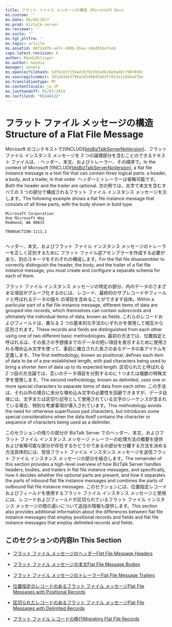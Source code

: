```yaml
---
title: フラット ファイル メッセージの構造 |Microsoft Docs
ms.custom: ''
ms.date: 06/08/2017
ms.prod: biztalk-server
ms.reviewer: ''
ms.suite: ''
ms.tgt_pltfrm: ''
ms.topic: article
ms.assetid: 00f2adf6-a47c-498b-b5ae-c6bd55bafceb
caps.latest.revision: 6
author: MandiOhlinger
ms.author: mandia
manager: anneta
ms.openlocfilehash: 5dfb2e5f159ad3b792393ad828e0addc7907030c
ms.sourcegitcommit: 381e83d43796a345488d54b3f7413e11d56ad7be
ms.translationtype: MT
ms.contentlocale: ja-JP
ms.lasthandoff: 05/07/2019
ms.locfileid: "65244122"
---
```

# <a name="structure-of-a-flat-file-message"></a><span data-ttu-id="86c0a-102">フラット ファイル メッセージの構造</span><span class="sxs-lookup"><span data-stu-id="86c0a-102">Structure of a Flat File Message</span></span>
<span data-ttu-id="86c0a-103">Microsoft のコンテキストで[!INCLUDE[btsBizTalkServerNoVersion](../includes/btsbiztalkservernoversion-md.md)]、フラット ファイル インスタンス メッセージを 3 つの論理部分を含むことのできるテキスト ファイルは、: ヘッダー、本文、およびトレーラー、その順序で。</span><span class="sxs-lookup"><span data-stu-id="86c0a-103">In the context of Microsoft [!INCLUDE[btsBizTalkServerNoVersion](../includes/btsbiztalkservernoversion-md.md)], a flat file instance message is a text file that can contain three logical parts: a header, a body, and a trailer, in that order.</span></span> <span data-ttu-id="86c0a-104">ヘッダーとトレーラーは省略可能です。</span><span class="sxs-lookup"><span data-stu-id="86c0a-104">Both the header and the trailer are optional.</span></span> <span data-ttu-id="86c0a-105">次の例では、太字で本文を含むすべての 3 つの部分で構成されるフラット ファイル インスタンス メッセージを示します。</span><span class="sxs-lookup"><span data-stu-id="86c0a-105">The following example shows a flat file instance message that consists of all three parts, with the body shown in bold type.</span></span>  
  
```  
Microsoft Corporation  
One Microsoft Way  
Redmond, WA 98033  
  
TRANSACTION-1111,1  
  
```  
  
 <span data-ttu-id="86c0a-106">ヘッダー、本文、およびフラット ファイル インスタンス メッセージのトレーラーを正しく区別するために フラット ファイル逆アセンブラーを作成する必要があり、別のスキーマをそれぞれの構成します。</span><span class="sxs-lookup"><span data-stu-id="86c0a-106">For the flat file disassembler to correctly distinguish the header, the body, and the trailer of a flat file instance message, you must create and configure a separate schema for each of them.</span></span>  
  
 <span data-ttu-id="86c0a-107">フラット ファイル インスタンス メッセージの特定の部分、内のデータのさまざまな項目がグループ化するのには、レコード、最終的のサブレコードやフィールドと呼ばれるデータの個々 の項目を含めることができます自体。</span><span class="sxs-lookup"><span data-stu-id="86c0a-107">Within a particular part of a flat file instance message, different items of data are grouped into records, which themselves can contain subrecords and ultimately the individual items of data, known as fields.</span></span> <span data-ttu-id="86c0a-108">これらのレコードおよびフィールドは、異なる 2 つの基本的な手法のいずれかを使用して相互から区別されます。</span><span class="sxs-lookup"><span data-stu-id="86c0a-108">These records and fields are distinguished from each other using one of two different basic methodologies.</span></span> <span data-ttu-id="86c0a-109">最初の方法では、位置指定と呼ばれるは、その長さの予想値までのデータの短い項目を表示するために使用される埋め込み文字を使って、事前に確立された長さのあるデータの各アイテムを定義します。</span><span class="sxs-lookup"><span data-stu-id="86c0a-109">The first methodology, known as positional, defines each item of data to be of a pre-established length, with pad characters being used to bring a shorter item of data up to its expected length.</span></span> <span data-ttu-id="86c0a-110">区切られたと呼ばれる 2 つ目の方法論では、互いのデータ項目を分割するのに 1 つまたは複数の特殊文字を使用します。</span><span class="sxs-lookup"><span data-stu-id="86c0a-110">The second methodology, known as delimited, uses one or more special characters to separate items of data from each other.</span></span> <span data-ttu-id="86c0a-111">この手法は、それ以外の場合に余分な埋め込み文字の必要性を回避できますが、データ自体には、文字または区切り記号として使用されている文字のシーケンスが含まれている場合、特別な考慮事項が導入されています。</span><span class="sxs-lookup"><span data-stu-id="86c0a-111">This methodology avoids the need for otherwise superfluous pad characters, but introduces some special considerations when the data itself contains the character or sequence of characters being used as a delimiter.</span></span>  
  
 <span data-ttu-id="86c0a-112">このセクションの残りの部分が BizTalk Server でのヘッダー、本文、およびフラット ファイル インスタンス メッセージ トレーラーの処理方法の概要を提供および省略可能な部分が存在するかどうかであるの部分を分離する方法を決める方法具体的には、受信フラット ファイル インスタンス メッセージを送信フラット ファイル インスタンス メッセージの部分を結合します。</span><span class="sxs-lookup"><span data-stu-id="86c0a-112">The remainder of this section provides a high-level overview of how BizTalk Server handles headers, bodies, and trailers in flat file instance messages, and specifically, how it decides whether the optional parts are present, and how it separates the parts of inbound flat file instance messages and combines the parts of outbound flat file instance messages.</span></span> <span data-ttu-id="86c0a-113">このセクションには、位置指定レコードおよびフィールドを使用するフラット ファイル インスタンス メッセージと使用には、レコードおよびフィールドが区切られているフラット ファイル インスタンス メッセージの間の違いについて追加の情報も提供します。</span><span class="sxs-lookup"><span data-stu-id="86c0a-113">This section also provides additional information about the differences between flat file instance messages that employ positional records and fields and flat file instance messages that employ delimited records and fields.</span></span>  
  
## <a name="in-this-section"></a><span data-ttu-id="86c0a-114">このセクションの内容</span><span class="sxs-lookup"><span data-stu-id="86c0a-114">In This Section</span></span>  
  
-   [<span data-ttu-id="86c0a-115">フラット ファイル メッセージのヘッダー</span><span class="sxs-lookup"><span data-stu-id="86c0a-115">Flat File Message Headers</span></span>](../core/flat-file-message-headers.md)  
  
-   [<span data-ttu-id="86c0a-116">フラット ファイル メッセージの本文</span><span class="sxs-lookup"><span data-stu-id="86c0a-116">Flat File Message Bodies</span></span>](../core/flat-file-message-bodies.md)  
  
-   [<span data-ttu-id="86c0a-117">フラット ファイル メッセージのトレーラー</span><span class="sxs-lookup"><span data-stu-id="86c0a-117">Flat File Message Trailers</span></span>](../core/flat-file-message-trailers.md)  
  
-   [<span data-ttu-id="86c0a-118">位置指定のレコードのあるフラット ファイル メッセージ</span><span class="sxs-lookup"><span data-stu-id="86c0a-118">Flat File Messages with Positional Records</span></span>](../core/flat-file-messages-with-positional-records.md)  
  
-   [<span data-ttu-id="86c0a-119">区切られたレコードのあるフラット ファイル メッセージ</span><span class="sxs-lookup"><span data-stu-id="86c0a-119">Flat File Messages with Delimited Records</span></span>](../core/flat-file-messages-with-delimited-records.md)  
  
-   [<span data-ttu-id="86c0a-120">フラット ファイル レコードの移行</span><span class="sxs-lookup"><span data-stu-id="86c0a-120">Migrating Flat File Records</span></span>](../core/migrating-flat-file-records.md)